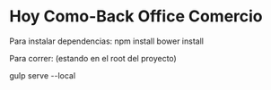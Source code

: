 # Hoy Como-Back Office Comercio

Para instalar dependencias:
npm install
bower install


Para correr: (estando en el root del proyecto)

gulp serve --local
